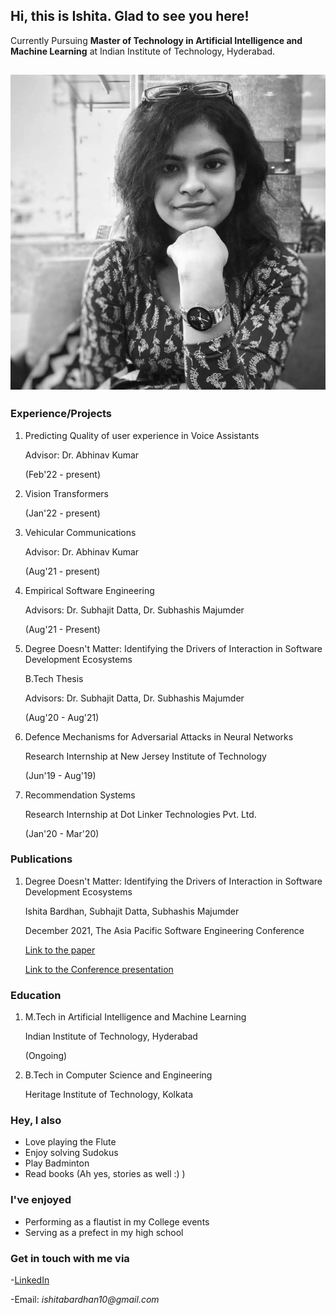 ## Hi, this is Ishita. Glad to see you here!

Currently Pursuing **Master of Technology in Artificial Intelligence and Machine Learning** at Indian Institute of Technology, Hyderabad.

## ![Image](\me.jpg)

### Experience/Projects

1. Predicting Quality of user experience in Voice Assistants

   Advisor: Dr. Abhinav Kumar
   
   (Feb'22 - present)
2. Vision Transformers

   (Jan'22 - present)
3. Vehicular Communications

   Advisor: Dr. Abhinav Kumar

   (Aug'21 - present)
4. Empirical Software Engineering

   Advisors: Dr. Subhajit Datta, Dr. Subhashis Majumder
   
   (Aug'21 - Present)
5. Degree Doesn't Matter: Identifying the Drivers of Interaction in Software Development Ecosystems

   B.Tech Thesis
   
   Advisors: Dr. Subhajit Datta, Dr. Subhashis Majumder
   
   (Aug'20 - Aug'21)
6. Defence Mechanisms for Adversarial Attacks in Neural Networks 

   Research Internship at New Jersey Institute of Technology
   
   (Jun'19 - Aug'19)
7. Recommendation Systems

   Research Internship at Dot Linker Technologies Pvt. Ltd.
   
   (Jan'20 - Mar'20)

### Publications

1. Degree Doesn't Matter: Identifying the Drivers of Interaction in Software Development Ecosystems

   Ishita Bardhan, Subhajit Datta, Subhashis Majumder
   
   December 2021, The Asia Pacific Software Engineering Conference
   
   [Link to the paper](https://www.researchgate.net/publication/355032225_Degree_doesn't_Matter_Identifying_the_Drivers_of_Interaction_in_Software_Development_Ecosystems)
   
   [Link to the Conference presentation](https://www.youtube.com/watch?v=NbDpLYdWueU)

### Education

1. M.Tech in Artificial Intelligence and Machine Learning

   Indian Institute of Technology, Hyderabad
   
   (Ongoing)
2. B.Tech in Computer Science and Engineering

   Heritage Institute of Technology, Kolkata
   
### Hey, I also

- Love playing the Flute
- Enjoy solving Sudokus
- Play Badminton
- Read books (Ah yes, stories as well :) )

### I've enjoyed

- Performing as a flautist in my College events
- Serving as a prefect in my high school

### Get in touch with me via

-[LinkedIn](https://www.linkedin.com/in/ishita-bardhan-a90369169/)

-Email: _ishitabardhan10@gmail.com_
